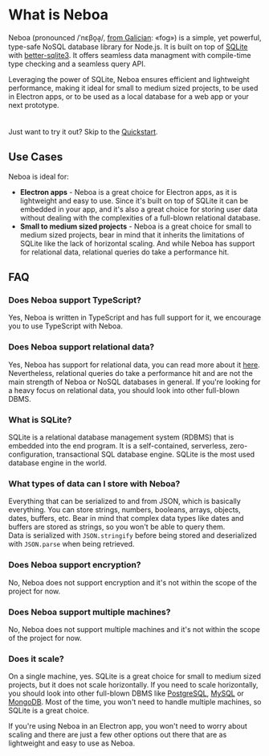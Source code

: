 
# What is Neboa

Neboa (pronounced /ˈnɛβo̯a̝/, [from Galician](https://en.wiktionary.org/wiki/n%C3%A9boa#Galician): «fog») is a simple, yet powerful, type-safe NoSQL database library for Node.js.
It is built on top of [SQLite](https://www.sqlite.org/index.html) with [better-sqlite3](https://github.com/WiseLibs/better-sqlite3).
It offers seamless data managment with compile-time type checking and a seamless query API.

Leveraging the power of SQLite, Neboa ensures efficient and lightweight performance, making it ideal for small to medium sized projects, to be used in Electron apps, or to be used as a local database for a web app or your next prototype.

<div class="tip custom-block" style="padding-top: 8px">

Just want to try it out? Skip to the [Quickstart](./getting-started).

</div>

## Use Cases

Neboa is ideal for:

- **Electron apps** - Neboa is a great choice for Electron apps, as it is lightweight and easy to use. Since it's built on top of SQLite it can be embedded in your app, and it's also a great choice for storing user data without dealing with the complexities of a full-blown relational database.
- **Small to medium sized projects** - Neboa is a great choice for small to medium sized projects, bear in mind that it inherits the limitations of SQLite like the lack of horizontal scaling. And while Neboa has support for relational data, relational queries do take a performance hit.

## FAQ

### Does Neboa support TypeScript?
Yes, Neboa is written in TypeScript and has full support for it, we encourage you to use TypeScript with Neboa.

### Does Neboa support relational data?
Yes, Neboa has support for relational data, you can read more about it [here](./queries/relational-data.md).
Nevertheless, relational queries do take a performance hit and are not the main strength of Neboa or NoSQL databases in general.
If you're looking for a heavy focus on relational data, you should look into other full-blown DBMS.

### What is SQLite?
SQLite is a relational database management system (RDBMS) that is embedded into the end program. It is a self-contained, serverless, zero-configuration, transactional SQL database engine. SQLite is the most used database engine in the world.

### What types of data can I store with Neboa?
Everything that can be serialized to and from JSON, which is basically everything. You can store strings, numbers, booleans, arrays, objects, dates, buffers, etc.
Bear in mind that complex data types like dates and buffers are stored as strings, so you won't be able to query them. \
Data is serialized with `JSON.stringify` before being stored and deserialized with `JSON.parse` when being retrieved.

### Does Neboa support encryption?
No, Neboa does not support encryption and it's not within the scope of the project for now.

### Does Neboa support multiple machines?
No, Neboa does not support multiple machines and it's not within the scope of the project for now.

### Does it scale?
On a single machine, yes. SQLite is a great choice for small to medium sized projects, but it does not scale horizontally. 
If you need to scale horizontally, you should look into other full-blown DBMS like [PostgreSQL](https://www.postgresql.org/), [MySQL](https://www.mysql.com/) or [MongoDB](https://www.mongodb.com/).
Most of the time, you won't need to handle multiple machines, so SQLite is a great choice.

If you're using Neboa in an Electron app, you won't need to worry about scaling and there are just a few other options out there that are as lightweight and easy to use as Neboa.